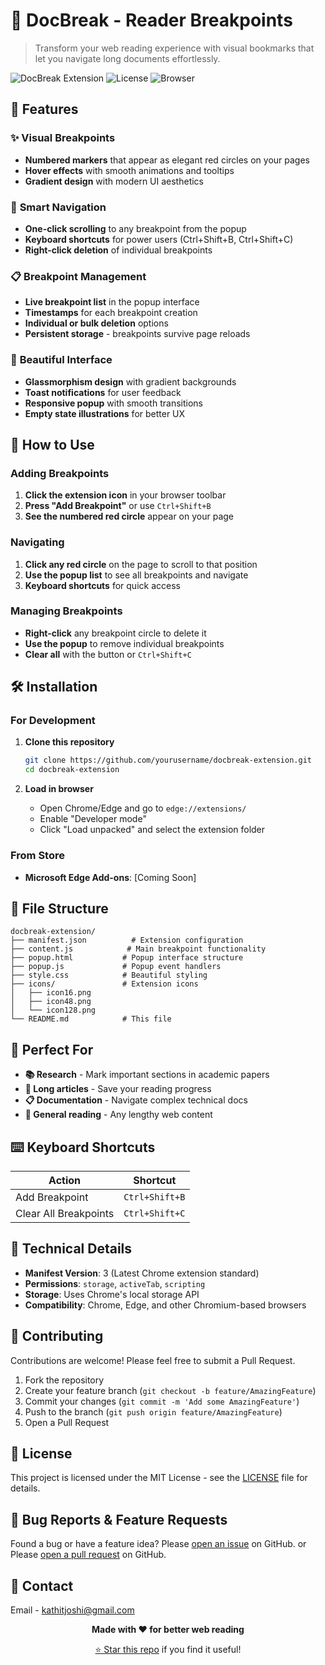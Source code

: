 # 📍 DocBreak - Reader Breakpoints

> Transform your web reading experience with visual bookmarks that let you navigate long documents effortlessly.

![DocBreak Extension](https://img.shields.io/badge/Version-1.0.0-brightgreen) ![License](https://img.shields.io/badge/License-MIT-blue) ![Browser](https://img.shields.io/badge/Browser-Chrome%20%7C%20Edge-orange)

## 🚀 Features

### ✨ **Visual Breakpoints**
- **Numbered markers** that appear as elegant red circles on your pages
- **Hover effects** with smooth animations and tooltips
- **Gradient design** with modern UI aesthetics

### 🎯 **Smart Navigation**
- **One-click scrolling** to any breakpoint from the popup
- **Keyboard shortcuts** for power users (Ctrl+Shift+B, Ctrl+Shift+C)
- **Right-click deletion** of individual breakpoints

### 📋 **Breakpoint Management**
- **Live breakpoint list** in the popup interface
- **Timestamps** for each breakpoint creation
- **Individual or bulk deletion** options
- **Persistent storage** - breakpoints survive page reloads

### 🎨 **Beautiful Interface**
- **Glassmorphism design** with gradient backgrounds
- **Toast notifications** for user feedback
- **Responsive popup** with smooth transitions
- **Empty state illustrations** for better UX

## 📖 How to Use

### Adding Breakpoints
1. **Click the extension icon** in your browser toolbar
2. **Press "Add Breakpoint"** or use `Ctrl+Shift+B`
3. **See the numbered red circle** appear on your page

### Navigating
1. **Click any red circle** on the page to scroll to that position
2. **Use the popup list** to see all breakpoints and navigate
3. **Keyboard shortcuts** for quick access

### Managing Breakpoints
- **Right-click** any breakpoint circle to delete it
- **Use the popup** to remove individual breakpoints
- **Clear all** with the button or `Ctrl+Shift+C`

## 🛠️ Installation

### For Development
1. **Clone this repository**
   ```bash
   git clone https://github.com/yourusername/docbreak-extension.git
   cd docbreak-extension
   ```

2. **Load in browser**
   - Open Chrome/Edge and go to  `edge://extensions/`
   - Enable "Developer mode"
   - Click "Load unpacked" and select the extension folder

### From Store
- **Microsoft Edge Add-ons**: [Coming Soon]

## 📁 File Structure

```
docbreak-extension/
├── manifest.json          # Extension configuration
├── content.js            # Main breakpoint functionality
├── popup.html           # Popup interface structure
├── popup.js             # Popup event handlers
├── style.css            # Beautiful styling
├── icons/               # Extension icons
│   ├── icon16.png
│   ├── icon48.png
│   └── icon128.png
└── README.md            # This file
```

## 🎯 Perfect For

- **📚 Research** - Mark important sections in academic papers
- **📰 Long articles** - Save your reading progress
- **📋 Documentation** - Navigate complex technical docs
- **🔖 General reading** - Any lengthy web content

## ⌨️ Keyboard Shortcuts

| Action | Shortcut |
|--------|----------|
| Add Breakpoint | `Ctrl+Shift+B` |
| Clear All Breakpoints | `Ctrl+Shift+C` |

## 🔧 Technical Details

- **Manifest Version**: 3 (Latest Chrome extension standard)
- **Permissions**: `storage`, `activeTab`, `scripting`
- **Storage**: Uses Chrome's local storage API
- **Compatibility**: Chrome, Edge, and other Chromium-based browsers

## 🤝 Contributing

Contributions are welcome! Please feel free to submit a Pull Request.

1. Fork the repository
2. Create your feature branch (`git checkout -b feature/AmazingFeature`)
3. Commit your changes (`git commit -m 'Add some AmazingFeature'`)
4. Push to the branch (`git push origin feature/AmazingFeature`)
5. Open a Pull Request

## 📄 License

This project is licensed under the MIT License - see the [LICENSE](LICENSE) file for details.

## 🐛 Bug Reports & Feature Requests

Found a bug or have a feature idea? Please [open an issue](https://github.com/Kathitjoshi/Docbreak-Reader-Breakpoint/issues) on GitHub.
or Please [open a pull request](https://github.com/Kathitjoshi/Docbreak-Reader-Breakpoint/pulls) on GitHub.


## 📧 Contact

Email - kathitjoshi@gmail.com



<div align="center">

**Made with ❤️ for better web reading**

[⭐ Star this repo](https://github.com/Kathitjoshi/Docbreak-Reader-Breakpoint) if you find it useful!

</div>
